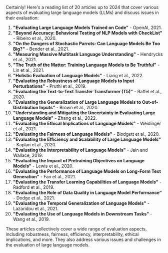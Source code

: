 Certainly! Here's a reading list of 20 articles up to 2024 that cover various aspects of evaluating large language models (LLMs) and discuss issues in their evaluation:

1. **"Evaluating Large Language Models Trained on Code"** - OpenAI, 2021.
2. **"Beyond Accuracy: Behavioral Testing of NLP Models with CheckList"** - Ribeiro et al., 2020.
3. **"On the Dangers of Stochastic Parrots: Can Language Models Be Too Big?"** - Bender et al., 2021.
4. **"Measuring Massive Multitask Language Understanding"** - Hendrycks et al., 2021.
5. **"The Truth of the Matter: Training Language Models to Be Truthful"** - Lin et al., 2021.
6. **"Holistic Evaluation of Language Models"** - Liang et al., 2022.
7. **"Evaluating the Robustness of Language Models to Input Perturbations"** - Pruthi et al., 2019.
8. **"Evaluating the Text-to-Text Transfer Transformer (T5)"** - Raffel et al., 2020.
9. **"Evaluating the Generalization of Large Language Models to Out-of-Distribution Inputs"** - Brown et al., 2020.
10. **"Understanding and Mitigating the Uncertainty in Evaluating Large Language Models"** - Zhang et al., 2022.
11. **"Evaluating the Ethical Implications of Language Models"** - Weidinger et al., 2021.
12. **"Evaluating the Fairness of Language Models"** - Blodgett et al., 2020.
13. **"Evaluating the Efficiency and Scalability of Large Language Models"** - Kaplan et al., 2020.
14. **"Evaluating the Interpretability of Language Models"** - Jain and Wallace, 2019.
15. **"Evaluating the Impact of Pretraining Objectives on Language Models"** - Lewis et al., 2020.
16. **"Evaluating the Performance of Language Models on Long-Form Text Generation"** - Fan et al., 2021.
17. **"Evaluating the Transfer Learning Capabilities of Language Models"** - Radford et al., 2019.
18. **"Evaluating the Role of Data Quality in Language Model Performance"** - Dodge et al., 2021.
19. **"Evaluating the Temporal Generalization of Language Models"** - Lazaridou et al., 2021.
20. **"Evaluating the Use of Language Models in Downstream Tasks"** - Wang et al., 2019.

These articles collectively cover a wide range of evaluation aspects, including robustness, fairness, efficiency, interpretability, ethical implications, and more. They also address various issues and challenges in the evaluation of large language models.